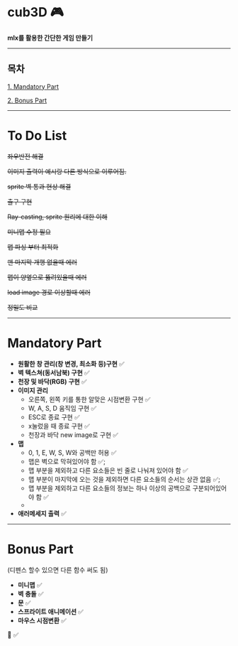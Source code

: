 # cub3D :video_game:

__mlx를 활용한 간단한 게임 만들기__

------

## 목차
[1. Mandatory Part](#mandatory-part)

[2. Bonus Part](#bonus-part)

------

# To Do List
~~좌우반전 해결~~

~~이미지 출력이 예시랑 다른 방식으로 이루어짐.~~

~~sprite 벽 통과 현상 해결~~

~~출구 구현~~

~~Ray-casting, sprite 원리에 대한 이해~~

~~미니맵 수정 필요~~

~~맵 파싱 부터 최적화~~

~~맨 마지막 개행 없을때 에러~~

~~맵이 양옆으로 뚫려있을때 에러~~

~~load image 경로 이상할때 에러~~

~~정밀도 비교~~

------
# Mandatory Part
- __원활한 창 관리(창 변경, 최소화 등)구현__  :white_check_mark:
- __벽 텍스쳐(동서남북) 구현__  :white_check_mark:
- __천장 및 바닥(RGB) 구현__  :white_check_mark:
- __이미지 관리__
	- 오른쪽, 왼쪽 키를 통한 알맞은 시점변환 구현  :white_check_mark:
	- W, A, S, D 움직임 구현  :white_check_mark:
	- ESC로 종료 구현  :white_check_mark:
	- x눌렀을 때 종료 구현  :white_check_mark:
	- 천장과 바닥 new image로 구현 :white_check_mark:
- __맵__
	- 0, 1, E, W, S, W와 공백만 허용  :white_check_mark:
	- 맵은 벽으로 막혀있어야 함  :white_check_mark:;
	- 맵 부분을 제외하고 다른 요소들은 빈 줄로 나눠져 있어야 함  :white_check_mark:
	- 맵 부분이 마지막에 오는 것을 제외하면 다른 요소들의 순서는 상관 없음  :white_check_mark:;
	- 맵 부분을 제외하고 다른 요소들의 정보는 하나 이상의 공백으로 구분되어있어야 함  :white_check_mark:
	-
- __애러메세지 출력__ :white_check_mark:

------
# Bonus Part
(디펜스 할수 있으면 다른 함수 써도 됨)
- __미니맵__  :white_check_mark:
- __벽 충돌__  :white_check_mark:
- __문__  :white_check_mark:
- __스프라이트 애니메이션__  :white_check_mark:
- __마우스 시점변환__  :white_check_mark:

:black_square_button:
:white_check_mark:
